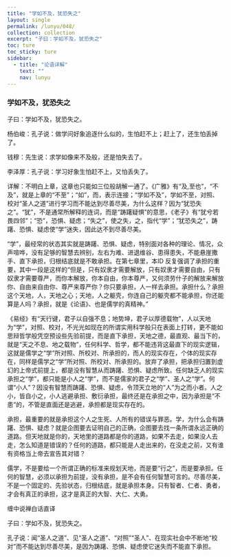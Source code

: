 ```yaml
---
title: "学如不及，犹恐失之"
layout: single
permalink: /lunyu/048/
collection: collection
excerpt: "子曰：学如不及，犹恐失之"
toc: ture
toc_sticky: ture
sidebar:
  - title: "论语详解"
    text: ""
    nav: lunyu
---
```


### 学如不及，犹恐失之

子曰：学如不及，犹恐失之。

杨伯峻：孔子说：做学问好象追逐什么似的，生怕赶不上；赶上了，还生怕丢掉了。

钱穆：先生说：求学如像来不及般，还是怕失去了。

李泽厚：孔子说：学习好象生怕赶不上，又怕丢失了。

详解：不明白上章，这章也只能如三位般胡解一通了。《广雅》有“及,至也”，“不及”，就是上章的“不至”；“如”，而，表示连接；“学如不及”，学如不至，对照、校对“圣人之道”进行学习而不能达到尽善尽美，为什么这样？因为“犹恐失之”。“犹”，不是通常所解释的连词，而是“踌躇疑惧”的意思，《老子》有“犹兮若畏四邻”；“恐”，恐惧、疑虑；“失之”，使之失，之，指代“学”；“犹恐失之”，踌躇、恐惧、疑虑使“学”迷失，因此达不到尽善尽美。

“学”，最经常的状态其实就是踌躇、恐惧、疑虑，特别面对各种的理论、情况，众声喧哗，没有足够的智慧去辨别，左右为难、进退维谷、患得患失，不能悬崖撒手、直下承担，归根结底就是不敢承担。在第七章里，本ID 反复强调了承担的重要，其中一段是这样的“但是，只有奴隶才需要解放，只有奴隶才需要自由，只有奴隶才需要尊严，而你本解放，你本自由，你本尊严，又何须劳什子的解放来解放你、自由来自由你、尊严来尊严你？你只要承担，人一样去承担。承担什么？承担这个天地，人，天地之心；天地，人之躯壳，你连自己的躯壳都不能承担，你还能算是人吗？承担，就是《论语》、也是儒学的真精神。”

《易经》有“天行键，君子以自强不息；地势坤，君子以厚德载物”，人以天地为“学”，对照、校对，不光光如现在的所谓实用科学般只在表面上打转，更不能如思辩哲学般凭空预设些先验前提，而是直下承担，天地之德，最直观、最当下的，就是“天之不息、地之载物”，任何科学、哲学，都不能违背这最直下的现实逻辑，这就是儒学之“学”所对照、所校对、所承担的，而人的现实存在，个体的现实存在，同样是儒学之“学”所对照、所校对、所承担的。放弃了承担，把承担归置到虚幻的上帝式前提上，都是没有智慧从而踌躇、恐惧、疑虑所致。任何缺乏人的现实承担之“学”，都只能是小人之“学”，而不是儒家的君子之“学”、圣人之“学”。何谓“小人”？因没有智慧而踌躇、恐惧、疑虑，令顶天立地的“人”为之而小者。人之小，皆自小之，小人逃避承担、敷衍承担，最终还是在承担之中，因为承担是“不患”的，不管是直面还是逃避，承担都是现实存在的。

承担，最重要的就是承担这个人之生死、人所有的错误与罪恶。学，为什么会有踌躇、恐惧、疑虑？就是企图要去证明自己的正确，企图要去找一条所谓永远正确的道路。但天地就是你的，天地里的道路都是你的道路，如果不去走，如果没人去走，怎么知道是错误的？任何的道路，都只能是人走出来的，在没走之前，又有谁有资格当上帝去宣告其对错？

儒学，不是要给一个所谓正确的标准来规划天地，而是要“行之”，而是要承担。任何的智慧，必须以承担为前提，没有承担，是不会有任何智慧可言的。尽善尽美，不是一个固定的、先验状态，归根结底，就是承担本身。只有智者、仁者、勇者，才会有真正的承担，这才是真正的大智、大仁、大勇。

缠中说禅白话直译

子曰：学如不及，犹恐失之。

孔子说：闻“圣人之道”、见“圣人之道”、“对照”“圣人”、在现实社会中不断地“校对”而不能达到尽善尽美，是因为踌躇、恐惧、疑虑使它迷失而不能直下承担。